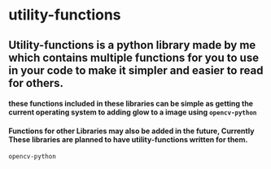 # utility-functions

## Utility-functions is a python library made by me which contains multiple functions for you to use in your code to make it simpler and easier to read for others.

#### these functions included in these libraries can be simple as getting the current operating system to adding glow to a image using `opencv-python`

#### Functions for other Libraries may also be added in the future, Currently These libraries are planned to have utility-functions written for them.

`opencv-python`
